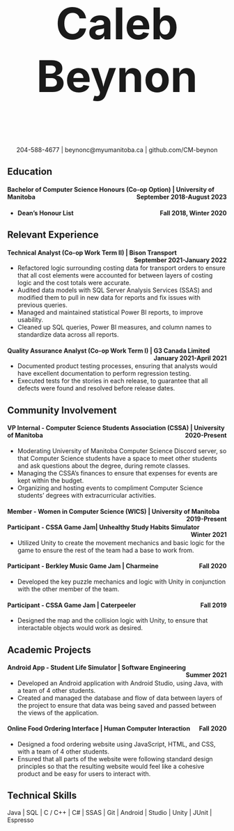 <h1>
    <p align="center" style="font-size:100">
    Caleb Beynon
    </p>
</h1>
<p align="center">
    204-588-4677 | beynonc@myumanitoba.ca | github.com/CM-beynon
</p>

## Education

<h4 style="text-align:left;">
    Bachelor of Computer Science Honours (Co-op Option) | University of Manitoba
    <span style="float:right;">
        September 2018-August 2023
    </span>
</h4>

- <h4 style="text-align:left;">
    Dean’s Honour List
    <span style="float:right;">
        Fall 2018, Winter 2020
    </span>
  </h4>

## Relevant Experience

<h4 style="text-align:left;">
    Technical Analyst (Co-op Work Term II) | Bison Transport
    <span style="float:right;">
        September 2021-January 2022
    </span>
</h4>

- Refactored logic surrounding costing data for transport orders to ensure that all cost elements were accounted for between layers of costing logic and the cost totals were accurate.
- Audited data models with SQL Server Analysis Services (SSAS) and modified them to pull in new data for reports and fix issues with previous queries.
- Managed and maintained statistical Power BI reports, to improve usability.
- Cleaned up SQL queries, Power BI measures, and column names to standardize data across all reports.

<h4 style="text-align:left;">
    Quality Assurance Analyst (Co-op Work Term I) | G3 Canada Limited
    <span style="float:right;">
        January 2021-April 2021
    </span>
</h4>

- Documented product testing processes, ensuring that analysts would have excellent documentation to perform regression testing.
- Executed tests for the stories in each release, to guarantee that all defects were found and resolved before release dates.


## Community Involvement

<h4 style="text-align:left;">
    VP Internal - Computer Science Students Association (CSSA) | University of Manitoba
    <span style="float:right;">
        2020-Present
    </span>
</h4>

- Moderating University of Manitoba Computer Science Discord server, so that Computer Science students have a space to meet other students and ask questions about the degree, during remote classes.
- Managing the CSSA’s finances to ensure that expenses for events are kept within the budget.
- Organizing and hosting events to compliment Computer Science students’ degrees with extracurricular activities.

<h4 style="text-align:left;">
    Member - Women in Computer Science (WICS) | University of Manitoba
    <span style="float:right;">
        2019-Present
    </span>
</h4>

<h4 style="text-align:left;">
    Participant - CSSA Game Jam| Unhealthy Study Habits Simulator
    <span style="float:right;">
        Winter 2021
    </span>
</h4>

- Utilized Unity to create the movement mechanics and basic logic for the game to ensure the rest of the team had a base to work from.

<h4 style="text-align:left;">
    Participant - Berkley Music Game Jam | Charmeine
    <span style="float:right;">
        Fall 2020
    </span>
</h4>

- Developed the key puzzle mechanics and logic with Unity in conjunction with the other member of the team.

<h4 style="text-align:left;">
    Participant - CSSA Game Jam | Caterpeeler
    <span style="float:right;">
        Fall 2019
    </span>
</h4>

- Designed the map and the collision logic with Unity, to ensure that interactable objects would work as desired.

## Academic Projects

<h4 style="text-align:left;">
    Android App - Student Life Simulator | Software Engineering
    <span style="float:right;">
        Summer 2021
    </span>
</h4>

- Developed an Android application with Android Studio, using Java, with a team of 4 other students.
- Created and managed the database and flow of data between layers of the project to ensure that data was being saved and passed between the views of the application.

<h4 style="text-align:left;">
    Online Food Ordering Interface | Human Computer Interaction
    <span style="float:right;">
        Fall 2020
    </span>
</h4>

- Designed a food ordering website using JavaScript, HTML, and CSS, with a team of 4 other students.
- Ensured that all parts of the website were following standard design principles so that the resulting website would feel like a cohesive product and be easy for users to interact with.

## Technical Skills

Java | SQL | C / C++ | C# | SSAS | Git | Android | Studio | Unity | JUnit | Espresso
